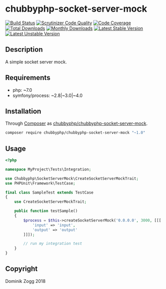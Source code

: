 # chubbyphp-socket-server-mock

[![Build Status](https://api.travis-ci.org/chubbyphp/chubbyphp-socket-server-mock.png?branch=master)](https://travis-ci.org/chubbyphp/chubbyphp-socket-server-mock)
[![Scrutinizer Code Quality](https://scrutinizer-ci.com/g/chubbyphp/chubbyphp-socket-server-mock/badges/quality-score.png?b=master)](https://scrutinizer-ci.com/g/chubbyphp/chubbyphp-socket-server-mock/?branch=master)
[![Code Coverage](https://scrutinizer-ci.com/g/chubbyphp/chubbyphp-socket-server-mock/badges/coverage.png?b=master)](https://scrutinizer-ci.com/g/chubbyphp/chubbyphp-socket-server-mock/?branch=master)
[![Total Downloads](https://poser.pugx.org/chubbyphp/chubbyphp-socket-server-mock/downloads.png)](https://packagist.org/packages/chubbyphp/chubbyphp-socket-server-mock)
[![Monthly Downloads](https://poser.pugx.org/chubbyphp/chubbyphp-socket-server-mock/d/monthly)](https://packagist.org/packages/chubbyphp/chubbyphp-socket-server-mock)
[![Latest Stable Version](https://poser.pugx.org/chubbyphp/chubbyphp-socket-server-mock/v/stable.png)](https://packagist.org/packages/chubbyphp/chubbyphp-socket-server-mock)
[![Latest Unstable Version](https://poser.pugx.org/chubbyphp/chubbyphp-socket-server-mock/v/unstable)](https://packagist.org/packages/chubbyphp/chubbyphp-socket-server-mock)

## Description

A simple socket server mock.

## Requirements

 * php: ~7.0
 * symfony/process: ~2.8|~3.0|~4.0

## Installation

Through [Composer](http://getcomposer.org) as [chubbyphp/chubbyphp-socket-server-mock][1].

```sh
composer require chubbyphp/chubbyphp-socket-server-mock "~1.0"
```

## Usage

```php
<?php

namespace MyProject\Tests\Integration;

use Chubbyphp\SocketServerMock\CreateSocketServerMockTrait;
use PHPUnit\Framework\TestCase;

final class SampleTest extends TestCase
{
    use CreateSocketServerMockTrait;

    public function testSample()
    {
        $process = $this->createSocketServerMock('0.0.0.0', 3000, [[[
            'input' => 'input',
            'output' => 'output'
        ]]]);

        // run my integration test
    }
}
```

## Copyright

Dominik Zogg 2018


[1]: https://packagist.org/packages/chubbyphp/chubbyphp-socket-server-mock
